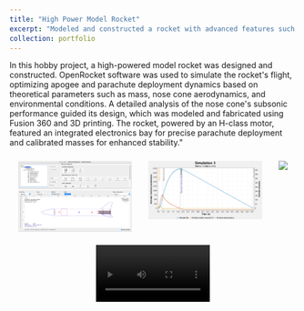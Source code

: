 ```yaml
---
title: "High Power Model Rocket"
excerpt: "Modeled and constructed a rocket with advanced features such as a calibrated electronics bay for parachute deployment, leveraging tools like OpenRocket and Fusion 360."
collection: portfolio
---
```


In this hobby project, a high-powered model rocket was designed and constructed. OpenRocket software was used to simulate the rocket's flight, optimizing apogee and parachute deployment dynamics based on theoretical parameters such as mass, nose cone aerodynamics, and environmental conditions. A detailed analysis of the nose cone's subsonic performance guided its design, which was modeled and fabricated using Fusion 360 and 3D printing. The rocket, powered by an H-class motor, featured an integrated electronics bay for precise parachute deployment and calibrated masses for enhanced stability."

<div style="display: flex; flex-wrap: wrap; justify-content: space-around;">
  <!-- Image 1 -->
  <div style="margin: 10px;">
    <img src='/images/OpenRocket.png' style="width: 200px; height: auto;">
  </div>

  <!-- Image 2 -->
  <div style="margin: 10px;">
    <img src='/images/OpenRocketSim.png' style="width: 200px; height: auto;">
  </div>

  <!-- Image 3 -->
  <div style="margin: 10px;">
    <img src='/images/ActualRocket.jpg' style="width: 200px; height: auto;">
  </div>

  <!-- Video -->
  <div style="margin: 10px;">
    <video controls style="width: 200px; height: auto;">
      <source src="/images/ActualRocketVideo.mp4" type="video/mp4">
    </video>
  </div>
</div>







